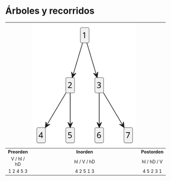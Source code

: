 # Árboles y recorridos

<div align=center>

||![](/imagenes/modelosUML/arboles002.svg)||
|:-:|:-:|:-:|
**Preorden**|**Inorden**|**Postorden**
V / hI / hD|hI / V / hD|hI / hD / V
1 2 4 5 3|4 2 5 1 3|4 5 2 3 1

</div>